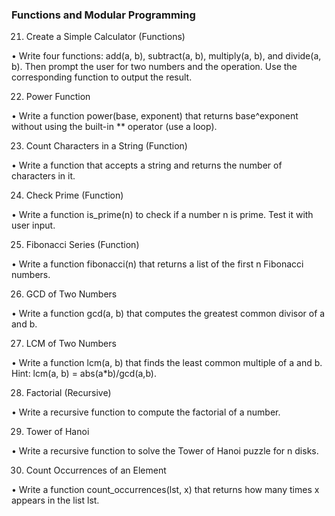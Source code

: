 ### Functions and Modular Programming

21.	Create a Simple Calculator (Functions)

•	Write four functions: add(a, b), subtract(a, b), multiply(a, b), and divide(a, b). Then prompt the user for two numbers and the operation. Use the corresponding function to output the result.

22.	Power Function

•	Write a function power(base, exponent) that returns base^exponent without using the built-in ** operator (use a loop).

23.	Count Characters in a String (Function)

•	Write a function that accepts a string and returns the number of characters in it.

24.	Check Prime (Function)

•	Write a function is_prime(n) to check if a number n is prime. Test it with user input.

25.	Fibonacci Series (Function)

•	Write a function fibonacci(n) that returns a list of the first n Fibonacci numbers.

26.	GCD of Two Numbers

•	Write a function gcd(a, b) that computes the greatest common divisor of a and b.

27.	LCM of Two Numbers

•	Write a function lcm(a, b) that finds the least common multiple of a and b. Hint: lcm(a, b) = abs(a*b)/gcd(a,b).

28.	Factorial (Recursive)

•	Write a recursive function to compute the factorial of a number.

29.	Tower of Hanoi

•	Write a recursive function to solve the Tower of Hanoi puzzle for n disks.

30.	Count Occurrences of an Element

•	Write a function count_occurrences(lst, x) that returns how many times x appears in the list lst.